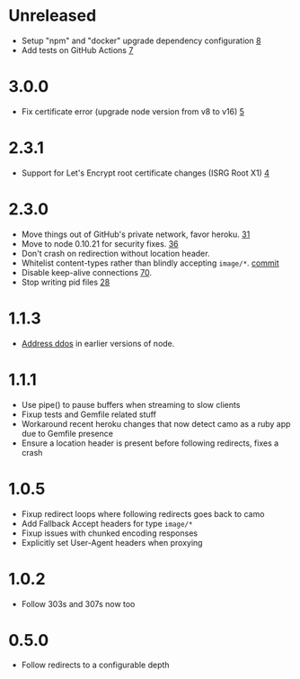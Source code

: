 Unreleased
=====

* Setup "npm" and "docker" upgrade dependency configuration [8](https://github.com/increments/camo/pull/8)
* Add tests on GitHub Actions [7](https://github.com/increments/camo/pull/7)

3.0.0
=====

* Fix certificate error (upgrade node version from v8 to v16) [5](https://github.com/increments/camo/pull/5)

2.3.1
=====

* Support for Let's Encrypt root certificate changes (ISRG Root X1) [4](https://github.com/increments/camo/pull/4)

2.3.0
=====

* Move things out of GitHub's private network, favor heroku. [31](https://github.com/atmos/camo/pull/31)
* Move to node 0.10.21 for security fixes. [36](https://github.com/atmos/camo/pull/36)
* Don't crash on redirection without location header.
* Whitelist content-types rather than blindly accepting `image/*`. [commit](https://github.com/atmos/camo/commit/9f9925ceb9)
* Disable keep-alive connections [70](https://github.com/atmos/camo/pull/70).
* Stop writing pid files [28](https://github.com/atmos/camo/pull/28)

1.1.3
=====

* [Address ddos](https://groups.google.com/forum/#!msg/nodejs/NEbweYB0ei0/gWvyzCunYjsJ?mkt_tok=3RkMMJWWfF9wsRonuavPZKXonjHpfsX54%2B8tXaO3lMI%2F0ER3fOvrPUfGjI4ASMFrI%2BSLDwEYGJlv6SgFQrjAMapmyLgLUhE%3D) in earlier versions of node.

1.1.1
=====

* Use pipe() to pause buffers when streaming to slow clients
* Fixup tests and Gemfile related stuff
* Workaround recent heroku changes that now detect camo as a ruby app due to Gemfile presence
* Ensure a location header is present before following redirects, fixes a crash

1.0.5
=====

* Fixup redirect loops where following redirects goes back to camo
* Add Fallback Accept headers for type `image/*`
* Fixup issues with chunked encoding responses
* Explicitly set User-Agent headers when proxying

1.0.2
=====

* Follow 303s and 307s now too

0.5.0
=====

* Follow redirects to a configurable depth

